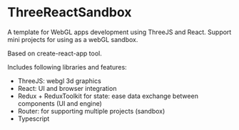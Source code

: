 # ThreeReactSandbox

A template for WebGL apps development using ThreeJS and React.
Support mini projects for using as a webGL sandbox.

Based on create-react-app tool.

Includes following libraries and features:
- ThreeJS: webgl 3d graphics
- React: UI and browser integration
- Redux + ReduxToolkit for state: ease data exchange between components (UI and engine)
- Router: for supporting multiple projects (sandbox)
- Typescript
